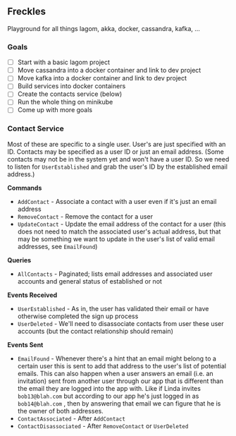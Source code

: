 ## Freckles

Playground for all things lagom, akka, docker, cassandra, kafka, ...

### Goals

- [ ] Start with a basic lagom project
- [ ] Move cassandra into a docker container and link to dev project
- [ ] Move kafka into a docker container and link to dev project
- [ ] Build services into docker containers
- [ ] Create the contacts service (below)
- [ ] Run the whole thing on minikube
- [ ] Come up with more goals

### Contact Service

Most of these are specific to a single user. User's are just specified with an ID. Contacts may be specified as a user ID or just an email address. (Some contacts may not be in the system yet and won't have a user ID. So we need to listen for `UserEstablished` and grab the user's ID by the established email address.)

**Commands**

* `AddContact` - Associate a contact with a user even if it's just an email address
* `RemoveContact` - Remove the contact for a user
* `UpdateContact` - Update the email address of the contact for a user (this does not need to match the associated user's actual address, but that may be something we want to update in the user's list of valid email addresses, see `EmailFound`)

**Queries**

* `AllContacts` - Paginated; lists email addresses and associated user accounts and general status of established or not

**Events Received**

* `UserEstablished` - As in, the user has validated their email or have otherwise completed the sign up process
* `UserDeleted` - We'll need to disassociate contacts from user these user accounts (but the contact relationship should remain)

**Events Sent**

* `EmailFound` - Whenever there's a hint that an email might belong to a certain user this is sent to add that address to the user's list of potential emails. This can also happen when a user answers an email (i.e. an invitation) sent from another user through our app that is different than the email they are logged into the app with. Like if Linda invites `bob13@blah.com` but according to our app he's just logged in as `bob14@blah.com` , then by answering that email we can figure that he is the owner of both addresses. 
* `ContactAssociated` - After `AddContact` 
* `ContactDisassociated` - After `RemoveContact` or `UserDeleted`

